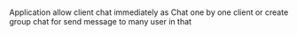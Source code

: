 #
Application allow client chat immediately as
Chat one by one client or create group chat for send message to many user in that
